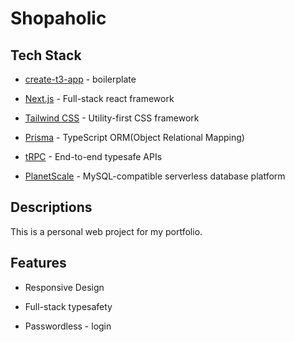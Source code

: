# Shopaholic

## Tech Stack

- [create-t3-app](https://create.t3.gg/) - boilerplate

- [Next.js](https://nextjs.org) - Full-stack react framework

- [Tailwind CSS](https://tailwindcss.com) - Utility-first CSS framework

- [Prisma](https://prisma.io) - TypeScript ORM(Object Relational Mapping)

- [tRPC](https://trpc.io) - End-to-end typesafe APIs

- [PlanetScale](https://planetscale.com) - MySQL-compatible serverless database platform

## Descriptions

This is a personal web project for my portfolio.

## Features

- Responsive Design

- Full-stack typesafety

- Passwordless - login
